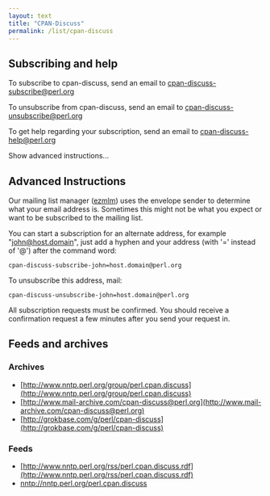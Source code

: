 ```yaml
---
layout: text
title: "CPAN-Discuss"
permalink: /list/cpan-discuss
---
```


## Subscribing and help

To subscribe to cpan-discuss, send an email to [cpan-discuss-subscribe@perl.org](mailto://cpan-discuss-subscribe@perl.org)

To unsubscribe from cpan-discuss, send an email to [cpan-discuss-unsubscribe@perl.org](mailto://cpan-discuss-unsubscribe@perl.org)

To get help regarding your subscription, send an email to [cpan-discuss-help@perl.org](mailto://cpan-discuss-help@perl.org)

Show advanced instructions...

## Advanced Instructions

Our mailing list manager ([ezmlm](http://cr.yp.to/ezmlm.html)) uses the envelope sender to determine what your email address is. Sometimes this might not be what you expect or want to be subscribed to the mailing list.

You can start a subscription for an alternate address, for example "john@host.domain", just add a hyphen and your address (with '=' instead of '@') after the command word:
```
cpan-discuss-subscribe-john=host.domain@perl.org
```

To unsubscribe this address, mail:
```
cpan-discuss-unsubscribe-john=host.domain@perl.org
```

All subscription requests must be confirmed. You should receive a confirmation request a few minutes after you send your request in.

## Feeds and archives

### Archives

* [http://www.nntp.perl.org/group/perl.cpan.discuss](http://www.nntp.perl.org/group/perl.cpan.discuss)
* [http://www.mail-archive.com/cpan-discuss@perl.org](http://www.mail-archive.com/cpan-discuss@perl.org)
* [http://grokbase.com/g/perl/cpan-discuss](http://grokbase.com/g/perl/cpan-discuss)

### Feeds
* [http://www.nntp.perl.org/rss/perl.cpan.discuss.rdf](http://www.nntp.perl.org/rss/perl.cpan.discuss.rdf)
* [nntp://nntp.perl.org/perl.cpan.discuss](nntp://nntp.perl.org/perl.cpan.discuss)


